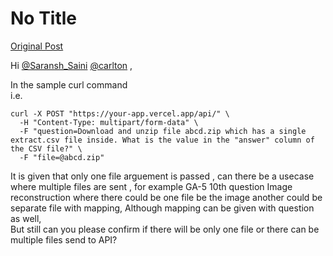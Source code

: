 # No Title

[Original Post](https://discourse.onlinedegree.iitm.ac.in/t/169029/150)

<p>Hi <a class="mention" href="/u/saransh_saini">@Saransh_Saini</a> <a class="mention" href="/u/carlton">@carlton</a> ,</p>
<p>In the sample curl command<br>
i.e.</p>
<pre><code class="lang-auto">curl -X POST "https://your-app.vercel.app/api/" \
  -H "Content-Type: multipart/form-data" \
  -F "question=Download and unzip file abcd.zip which has a single extract.csv file inside. What is the value in the "answer" column of the CSV file?" \
  -F "file=@abcd.zip"
</code></pre>
<p>It is given that only one file arguement is passed , can there be a usecase where multiple files are sent , for example GA-5 10th question Image reconstruction where there could be one file be the image another could be separate file with mapping, Although mapping can be given with question as well,<br>
But still can you please confirm if there will be only one file or there can be multiple files send to API?</p>